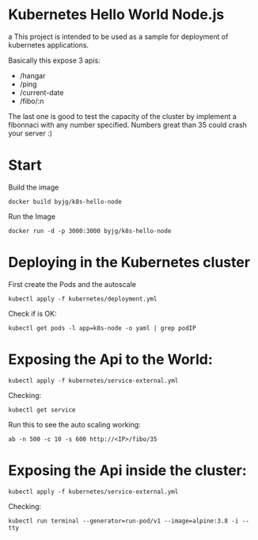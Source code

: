 # Kubernetes Hello World Node.js
a
This project is intended to be used as a sample for 
deployment of kubernetes applications. 

Basically this expose 3 apis:
- /hangar
- /ping
- /current-date
- /fibo/:n

The last one is good to test the capacity of the cluster by implement 
a fibonnaci with any number specified. Numbers great than 35 could crash your server :)

# Start

Build the image

```
docker build byjg/k8s-hello-node
```

Run the Image

```
docker run -d -p 3000:3000 byjg/k8s-hello-node
```

# Deploying in the Kubernetes cluster

First create the Pods and the autoscale 

```
kubectl apply -f kubernetes/deployment.yml
```

Check if is OK:

```
kubectl get pods -l app=k8s-node -o yaml | grep podIP
```

# Exposing the Api to the World:

```
kubectl apply -f kubernetes/service-external.yml
```

Checking:

```
kubectl get service
```

Run this to see the auto scaling working:

```
ab -n 500 -c 10 -s 600 http://<IP>/fibo/35
```

# Exposing the Api inside the cluster:


```
kubectl apply -f kubernetes/service-external.yml
```

Checking:

```
kubectl run terminal --generator=run-pod/v1 --image=alpine:3.8 -i --tty
```
